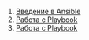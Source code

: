 1. [Введение в Ansible](./ansible-01-base)
2. [Работа с Playbook](./ansible-02-playbook)
3. [Работа с Playbook](./ansible-03-yandex)
